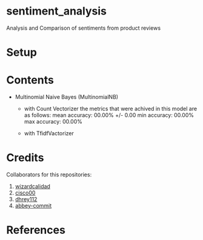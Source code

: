 # sentiment_analysis
Analysis and Comparison of sentiments from product reviews

# Setup


# Contents
- Multinomial Naive Bayes (MultinomialNB)
    - with Count Vectorizer
        the metrics that were achived in this model are as follows:
        mean accuracy: 00.00% +/- 0.00
        min accuracy: 00.00%
        max accuracy: 00.00%
        
    - with TfidfVactorizer


# Credits
Collaborators for this repositories:
1. [wizardcalidad](https://github.com/wizardcalidad/sentiment-analsis-imdb)
2. [cisco00](https://github.com/cisco00/Sentimental-Analysis-on-threat)
3. [dhrey112](https://github.com/dhrey112/sentimentAnalysis-5_Naive_Bayes_model)
4. [abbey-commit](https://github.com/Abbey-commit/Movie-Review-with-Naive-Bayes-Algorithms-and-Cross-validation)

# References
